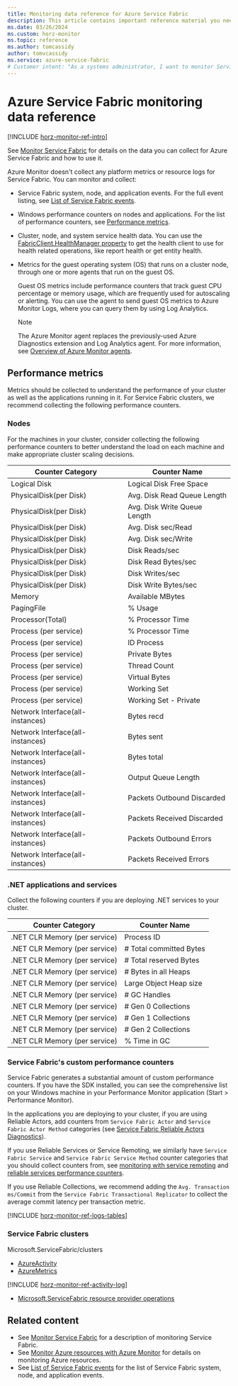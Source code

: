 ```yaml
---
title: Monitoring data reference for Azure Service Fabric
description: This article contains important reference material you need when you monitor Service Fabric.
ms.date: 03/26/2024
ms.custom: horz-monitor
ms.topic: reference
ms.author: tomcassidy
author: tomvcassidy
ms.service: azure-service-fabric
# Customer intent: "As a systems administrator, I want to monitor Service Fabric metrics and events, so that I can ensure the health and performance of my applications running in the cluster."
---
```


# Azure Service Fabric monitoring data reference

[!INCLUDE [horz-monitor-ref-intro](~/reusable-content/ce-skilling/azure/includes/azure-monitor/horizontals/horz-monitor-ref-intro.md)]

See [Monitor Service Fabric](monitor-service-fabric.md) for details on the data you can collect for Azure Service Fabric and how to use it.

Azure Monitor doesn't collect any platform metrics or resource logs for Service Fabric. You can monitor and collect:

- Service Fabric system, node, and application events. For the full event listing, see [List of Service Fabric events](service-fabric-diagnostics-event-generation-operational.md).
- Windows performance counters on nodes and applications. For the list of performance counters, see [Performance metrics](#performance-metrics).
- Cluster, node, and system service health data. You can use the [FabricClient.HealthManager property](/dotnet/api/system.fabric.fabricclient.healthmanager) to get the health client to use for health related operations, like report health or get entity health.
- Metrics for the guest operating system (OS) that runs on a cluster node, through one or more agents that run on the guest OS.

  Guest OS metrics include performance counters that track guest CPU percentage or memory usage, which are frequently used for autoscaling or alerting. You can use the agent to send guest OS metrics to Azure Monitor Logs, where you can query them by using Log Analytics.

  > [!NOTE]
  > The Azure Monitor agent replaces the previously-used Azure Diagnostics extension and Log Analytics agent. For more information, see [Overview of Azure Monitor agents](/azure/azure-monitor/agents/agents-overview).

## Performance metrics

Metrics should be collected to understand the performance of your cluster as well as the applications running in it. For Service Fabric clusters, we recommend collecting the following performance counters.

### Nodes

For the machines in your cluster, consider collecting the following performance counters to better understand the load on each machine and make appropriate cluster scaling decisions.

| Counter Category | Counter Name |
| --- | --- |
| Logical Disk | Logical Disk Free Space |
| PhysicalDisk(per Disk) | Avg. Disk Read Queue Length |
| PhysicalDisk(per Disk) | Avg. Disk Write Queue Length |
| PhysicalDisk(per Disk) | Avg. Disk sec/Read |
| PhysicalDisk(per Disk) | Avg. Disk sec/Write |
| PhysicalDisk(per Disk) | Disk Reads/sec |
| PhysicalDisk(per Disk) | Disk Read Bytes/sec |
| PhysicalDisk(per Disk) | Disk Writes/sec |
| PhysicalDisk(per Disk) | Disk Write Bytes/sec |
| Memory | Available MBytes |
| PagingFile | % Usage |
| Processor(Total) | % Processor Time |
| Process (per service) | % Processor Time |
| Process (per service) | ID Process |
| Process (per service) | Private Bytes |
| Process (per service) | Thread Count |
| Process (per service) | Virtual Bytes |
| Process (per service) | Working Set |
| Process (per service) | Working Set - Private |
| Network Interface(all-instances) | Bytes recd |
| Network Interface(all-instances) | Bytes sent |
| Network Interface(all-instances) | Bytes total |
| Network Interface(all-instances) | Output Queue Length |
| Network Interface(all-instances) | Packets Outbound Discarded |
| Network Interface(all-instances) | Packets Received Discarded |
| Network Interface(all-instances) | Packets Outbound Errors |
| Network Interface(all-instances) | Packets Received Errors |

### .NET applications and services

Collect the following counters if you are deploying .NET services to your cluster. 

| Counter Category | Counter Name |
| --- | --- |
| .NET CLR Memory (per service) | Process ID |
| .NET CLR Memory (per service) | # Total committed Bytes |
| .NET CLR Memory (per service) | # Total reserved Bytes |
| .NET CLR Memory (per service) | # Bytes in all Heaps |
| .NET CLR Memory (per service) | Large Object Heap size |
| .NET CLR Memory (per service) | # GC Handles |
| .NET CLR Memory (per service) | # Gen 0 Collections |
| .NET CLR Memory (per service) | # Gen 1 Collections |
| .NET CLR Memory (per service) | # Gen 2 Collections |
| .NET CLR Memory (per service) | % Time in GC |

### Service Fabric's custom performance counters

Service Fabric generates a substantial amount of custom performance counters. If you have the SDK installed, you can see the comprehensive list on your Windows machine in your Performance Monitor application (Start > Performance Monitor).

In the applications you are deploying to your cluster, if you are using Reliable Actors, add counters from `Service Fabric Actor` and `Service Fabric Actor Method` categories (see [Service Fabric Reliable Actors Diagnostics](service-fabric-reliable-actors-diagnostics.md)).

If you use Reliable Services or Service Remoting, we similarly have `Service Fabric Service` and `Service Fabric Service Method` counter categories that you should collect counters from, see [monitoring with service remoting](service-fabric-reliable-serviceremoting-diagnostics.md) and [reliable services performance counters](service-fabric-reliable-services-diagnostics.md#performance-counters).

If you use Reliable Collections, we recommend adding the `Avg. Transaction ms/Commit` from the `Service Fabric Transactional Replicator` to collect the average commit latency per transaction metric.

[!INCLUDE [horz-monitor-ref-logs-tables](~/reusable-content/ce-skilling/azure/includes/azure-monitor/horizontals/horz-monitor-ref-logs-tables.md)]

### Service Fabric clusters
Microsoft.ServiceFabric/clusters

- [AzureActivity](/azure/azure-monitor/reference/tables/AzureActivity#columns)
- [AzureMetrics](/azure/azure-monitor/reference/tables/AzureMetrics#columns)

[!INCLUDE [horz-monitor-ref-activity-log](~/reusable-content/ce-skilling/azure/includes/azure-monitor/horizontals/horz-monitor-ref-activity-log.md)]

- [Microsoft.ServiceFabric resource provider operations](/azure/role-based-access-control/permissions/compute#microsoftservicefabric)

## Related content

- See [Monitor Service Fabric](monitor-service-fabric.md) for a description of monitoring Service Fabric.
- See [Monitor Azure resources with Azure Monitor](/azure/azure-monitor/essentials/monitor-azure-resource) for details on monitoring Azure resources.
- See [List of Service Fabric events](service-fabric-diagnostics-event-generation-operational.md) for the list of Service Fabric system, node, and application events.
